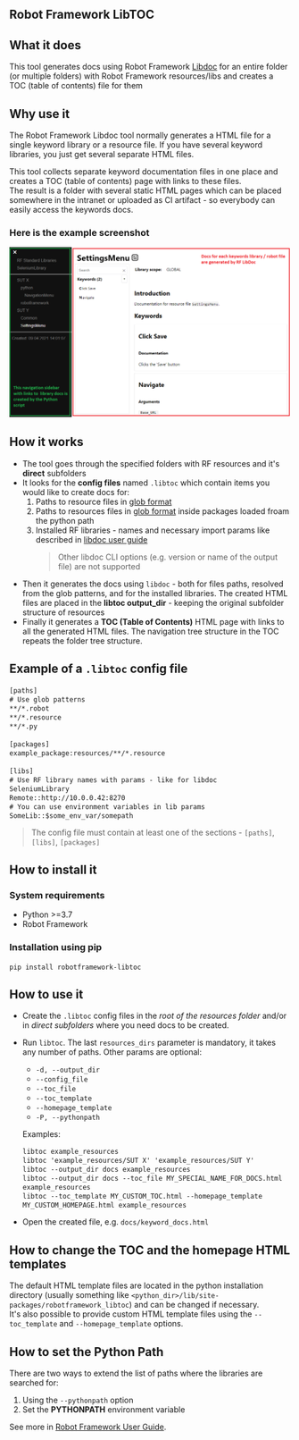 ## Robot Framework LibTOC

## What it does
This tool generates docs using Robot Framework [Libdoc](https://robotframework.org/robotframework/latest/RobotFrameworkUserGuide.html#libdoc) for an entire folder (or multiple folders) with Robot Framework resources/libs and creates a TOC (table of contents) file for them

## Why use it
The Robot Framework Libdoc tool normally generates a HTML file for a single keyword library or a resource file.
If you have several keyword libraries, you just get several separate HTML files.

This tool collects separate keyword documentation files in one place and creates a TOC (table of contents) page
with links to these files.   
The result is a folder with several static HTML pages which can be placed somewhere 
in the intranet or uploaded as CI artifact - so everybody can easily access the keywords docs.

### Here is the example screenshot
![](Screenshot.png)

## How it works
- The tool goes through the specified folders with RF resources and it's **direct** subfolders
- It looks for the **config files** named `.libtoc` which contain items you would like to create docs for:
    1. Paths to resource files in [glob format](https://en.wikipedia.org/wiki/Glob_(programming))
    2. Paths to resources files in [glob format](https://en.wikipedia.org/wiki/Glob_(programming)) inside packages loaded froam the python path
    3. Installed RF libraries - names and necessary import params like described in [libdoc user guide](https://robotframework.org/robotframework/latest/RobotFrameworkUserGuide.html#general-usage)
        > Other libdoc CLI options (e.g. version or name of the output file) are not supported
- Then it generates the docs using `libdoc` - both for files paths, resolved from the glob patterns, and for the installed libraries. The created HTML files are placed in the **libtoc output_dir** - keeping the original subfolder structure of resources
- Finally it generates a **TOC (Table of Contents)** HTML page with links to all the generated HTML files.
 The navigation tree structure in the TOC repeats the folder tree structure.
## Example of a `.libtoc` config file
```
[paths]
# Use glob patterns
**/*.robot
**/*.resource
**/*.py

[packages]
example_package:resources/**/*.resource

[libs]
# Use RF library names with params - like for libdoc
SeleniumLibrary
Remote::http://10.0.0.42:8270
# You can use environment variables in lib params
SomeLib::$some_env_var/somepath
```
> The config file must contain at least one of the sections - `[paths]`, `[libs]`, `[packages]`
## How to install it
### System requirements
- Python >=3.7
- Robot Framework
### Installation using pip
```shell
pip install robotframework-libtoc
```

## How to use it
- Create the `.libtoc` config files in the *root of the resources folder* and/or in *direct subfolders* where you need docs to be created.    
- Run `libtoc`. The last `resources_dirs` parameter is mandatory, it takes any number of paths. Other params are optional:
    - `-d, --output_dir`
    - `--config_file`
    - `--toc_file`
    - `--toc_template`
    - `--homepage_template`
    - `-P, --pythonpath`

    Examples:
    ```shell
    libtoc example_resources
    libtoc 'example_resources/SUT X' 'example_resources/SUT Y'
    libtoc --output_dir docs example_resources
    libtoc --output_dir docs --toc_file MY_SPECIAL_NAME_FOR_DOCS.html example_resources
    libtoc --toc_template MY_CUSTOM_TOC.html --homepage_template MY_CUSTOM_HOMEPAGE.html example_resources
    ```

- Open the created file, e.g. `docs/keyword_docs.html`

## How to change the TOC and the homepage HTML templates
The default HTML template files are located in the python installation directory (usually something like `<python_dir>/lib/site-packages/robotframework_libtoc`) and can be changed if necessary.   
It's also possible to provide custom HTML template files using the `--toc_template` and `--homepage_template` options.

## How to set the Python Path
There are two ways to extend the list of paths where the libraries are searched for:
1. Using the `--pythonpath` option
2. Set the **PYTHONPATH** environment variable

See more in [Robot Framework User Guide](http://robotframework.org/robotframework/latest/RobotFrameworkUserGuide.html#pythonpath).
